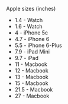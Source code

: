 Apple sizes (inches)

- 1.4 - Watch
- 1.6 - Watch
- 4   - iPhone 5c
- 4.7 - iPhone 6
- 5.5 - iPhone 6-Plus
- 7.9 - iPad Mini
- 9.7 - iPad
- 11 - Macbook
- 12 - Macbook
- 13 - Macbook
- 15 - Macbook
- 21.5 - Macbook
- 27 - Macbook
